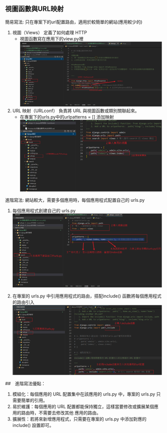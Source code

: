 ## 視圖函數與URL映射

簡易寫法: 只在專案下的url配置路由，適用於較簡單的網站(應用較少的)

1. 視圖（Views） 定義了如何處理 HTTP 
    - 視圖函數寫在應用下的view.py裡
    ![視圖函數](筆記圖/視圖函數寫法.png)
2. URL 映射（URLconf） 負責將 URL 與視圖函數或類別關聯起來。
    - 在專案下的urls.py中的urlpatterns = [] 添加映射
    ![url配置](筆記圖/url配置.png)


進階寫法: 網站較大，需要多個應用時，每個應用程式配置自己的 urls.py

1. 每個應用程式創建自己的 urls.py
![應用的urls_01](筆記圖/應用配置自己的url.png)

2. 在專案的 urls.py 中引用應用程式的路由，搭配include() 函數將每個應用程式的路由引入
![應用的urls_02](筆記圖/應用配置自己的url02.png)

##　進階寫法優點：

1. 模組化：每個應用的 URL 配置集中在該應用的 urls.py 中，專案的 urls.py 只需要簡單的引用。
2. 易於維護：每個應用的 URL 配置都能保持獨立，這樣當要修改或擴展某個應用的路由時，不需要去修改其他 應用的路由。
3. 擴展性：若將來新增應用程式，只需要在專案的 urls.py 中添加對應的 include() 設置即可。



